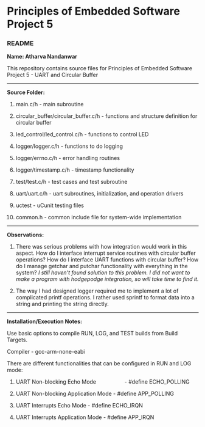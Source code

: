 # Principles of Embedded Software Project 5

### README

**Name: Atharva Nandanwar**

This repository contains source files for Principles of Embedded Software Project 5 - UART and Circular Buffer

---

**Source Folder:**

1. main.c/h - main subroutine

2. circular_buffer/circular_buffer.c/h - functions and structure definition for circular buffer

3. led_control/led_control.c/h - functions to control LED

4. logger/logger.c/h - functions to do logging

5. logger/errno.c/h - error handling routines

6. logger/timestamp.c/h - timestamp functionality

7. test/test.c/h - test cases and test subroutine

8. uart/uart.c/h - uart subroutines, initialization, and operation drivers

9. uctest - uCunit testing files

10. common.h - common include file for system-wide implementation

---

**Observations:**

1. There was serious problems with how integration would work in this aspect. How do I interface interrupt service routines with circular buffer operations? How do I interface UART functions with circular buffer? How do I manage getchar and putchar functionality with everything in the system? *I still haven't found solution to this problem. I did not want to make a program with hodgepodge integration, so will take time to find it.*

2. The way I had designed logger required me to implement a lot of complicated printf operations. I rather used sprintf to format data into a string and printing the string directly.

---

**Installation/Execution Notes:**

Use basic options to compile RUN, LOG, and TEST builds from Build Targets.

Compiler - gcc-arm-none-eabi

There are different functionalities that can be configured in RUN and LOG mode:

1. UART Non-blocking Echo Mode                   - #define ECHO_POLLING

2. UART Non-blocking Application Mode        - #define APP_POLLING

3. UART Interrupts Echo Mode                         - #define ECHO_IRQN

4. UART Interrupts Application Mode              - #define APP_IRQN

